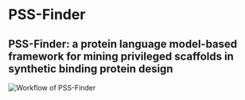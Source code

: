 PSS-Finder
=
PSS-Finder: a protein language model-based framework for mining privileged scaffolds in synthetic binding protein design
-
![Workflow of PSS-Finder](PSS-Finder.png)
